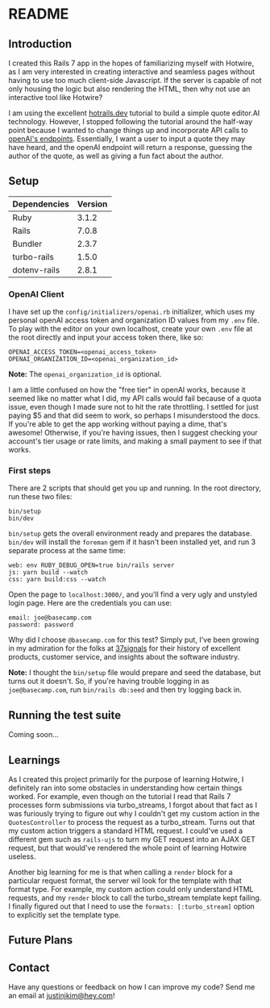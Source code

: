 # README

## Introduction
I created this Rails 7 app in the hopes of familiarizing myself with Hotwire, as I am very interested in creating interactive and seamless pages without having to use too much client-side Javascript. If the server is capable of not only housing the logic but also rendering the HTML, then why not use an interactive tool like Hotwire?

I am using the excellent [hotrails.dev](https://www.hotrails.dev/turbo-rails) tutorial to build a simple quote editor.AI technology. However, I stopped following the tutorial around the half-way point because I wanted to change things up and incorporate API calls to [openAI's endpoints](https://platform.openai.com/docs/overview). Essentially, I want a user to input a quote they may have heard, and the openAI endpoint will return a response, guessing the author of the quote, as well as giving a fun fact about the author.

## Setup

| Dependencies | Version     |
|--------------|-------------|
| Ruby         | 3.1.2       |
| Rails        | 7.0.8       |
| Bundler      | 2.3.7       |
| turbo-rails  | 1.5.0       |
| dotenv-rails | 2.8.1       |

### OpenAI Client
I have set up the `config/initializers/openai.rb` initializer, which uses my personal openAI access token and organization ID values from my `.env` file. To play with the editor on your own localhost, create your own `.env` file at the root directly and input your access token there, like so:
```
OPENAI_ACCESS_TOKEN=<openai_access_token>
OPENAI_ORGANIZATION_ID=<openai_organization_id>
```
**Note:** The `openai_organization_id` is optional.

I am a little confused on how the "free tier" in openAI works, because it seemed like no matter what I did, my API calls would fail because of a quota issue, even though I made sure not to hit the rate throttling. I settled for just paying $5 and that did seem to work, so perhaps I misunderstood the docs. If you're able to get the app working without paying a dime, that's awesome! Otherwise, if you're having issues, then I suggest checking your account's tier usage or rate limits, and making a small payment to see if that works.

### First steps
There are 2 scripts that should get you up and running. In the root directory, run these two files:
```
bin/setup
bin/dev
```

`bin/setup` gets the overall environment ready and prepares the database. `bin/dev` will install the `foreman` gem if it hasn't been installed yet, and run 3 separate process at the same time:
```
web: env RUBY_DEBUG_OPEN=true bin/rails server
js: yarn build --watch
css: yarn build:css --watch
```

Open the page to `localhost:3000/`, and you'll find a very ugly and unstyled login page. Here are the credentials you can use:
```
email: joe@basecamp.com
password: password
```
Why did I choose `@basecamp.com` for this test? Simply put, I've been growing in my admiration for the folks at [37signals](https://37signals.com) for their history of excellent products, customer service, and insights about the software industry.


**Note:** I thought the `bin/setup` file would prepare and seed the database, but turns out it doesn't. So, if you're having trouble logging in as `joe@basecamp.com`, run `bin/rails db:seed` and then try logging back in.


## Running the test suite
Coming soon...


## Learnings
As I created this project primarily for the purpose of learning Hotwire, I definitely ran into some obstacles in understanding how certain things worked. For example, even though on the tutorial I read that Rails 7 processes form submissions via turbo_streams, I forgot about that fact as I was furiously trying to figure out why I couldn't get my custom action in the `QuotesController` to process the request as a turbo_stream. Turns out that my custom action triggers a standard HTML request. I could've used a different gem such as `rails-ujs` to turn my GET request into an AJAX GET request, but that would've rendered the whole point of learning Hotwire useless.

Another big learning for me is that when calling a `render` block for a particular request format, the server wil look for the template with that format type. For example, my custom action could only understand HTML requests, and my `render` block to call the turbo_stream template kept failing. I finally figured out that I need to use the `formats: [:turbo_stream]` option to explicitly set the template type.



## Future Plans



## Contact
Have any questions or feedback on how I can improve my code? Send me an email at justinjkim@hey.com!
